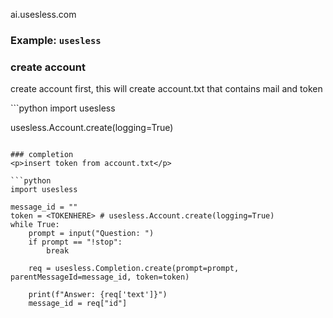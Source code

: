 ai.usesless.com

### Example: `usesless` <a name="example-usesless"></a>

### create account

<p>create account first, this will create account.txt that contains mail and token</p>
```python
import usesless

usesless.Account.create(logging=True)

````

### completion
<p>insert token from account.txt</p>

```python
import usesless

message_id = ""
token = <TOKENHERE> # usesless.Account.create(logging=True)
while True:
    prompt = input("Question: ")
    if prompt == "!stop":
        break

    req = usesless.Completion.create(prompt=prompt, parentMessageId=message_id, token=token)

    print(f"Answer: {req['text']}")
    message_id = req["id"]
````
